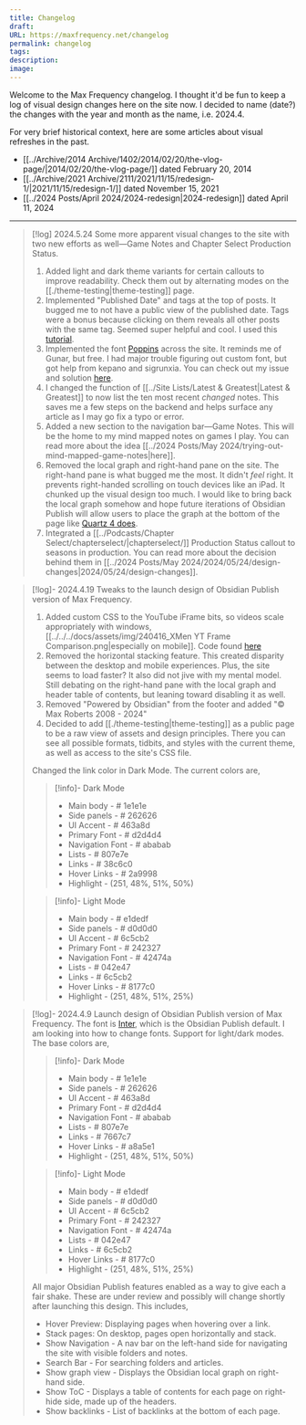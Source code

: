 ```yaml
---
title: Changelog
draft: 
URL: https://maxfrequency.net/changelog
permalink: changelog
tags: 
description: 
image: 
---
```

Welcome to the Max Frequency changelog. I thought it'd be fun to keep a log of visual design changes here on the site now. I decided to name (date?) the changes with the year and month as the name, i.e. 2024.4.

For very brief historical context, here are some articles about visual refreshes in the past.

- [[../Archive/2014 Archive/1402/2014/02/20/the-vlog-page/|2014/02/20/the-vlog-page/]] dated February 20, 2014
- [[../Archive/2021 Archive/2111/2021/11/15/redesign-1/|2021/11/15/redesign-1/]] dated November 15, 2021
- [[../2024 Posts/April 2024/2024-redesign|2024-redesign]] dated April 11, 2024

---
> [!log] 2024.5.24
> Some more apparent visual changes to the site with two new efforts as well—Game Notes and Chapter Select Production Status.
> 1. Added light and dark theme variants for certain callouts to improve readability. Check them out by alternating modes on the [[./theme-testing|theme-testing]] page.
> 2. Implemented "Published Date" and tags at the top of posts. It bugged me to not have a public view of the published date. Tags were a bonus because clicking on them reveals all other posts with the same tag. Seemed super helpful and cool. I used this [tutorial](https://minerva.mamansoft.net/📗Obsidian逆引きレシピ/📗Obsidian+Publishのサイトにプロパティ(メタデータ)を表示したい).
> 3. Implemented the font [Poppins](https://fonts.google.com/specimen/Poppins) across the site. It reminds me of Gunar, but free. I had major trouble figuring out custom font, but got help from kepano and sigrunxia. You can check out my issue and solution [here](https://forum.obsidian.md/t/custom-font-not-loading-in-navigation-sidebar-and-safari-is-loading-in-chrome-firefox/81823).
> 4. I changed the function of [[../Site Lists/Latest & Greatest|Latest & Greatest]] to now list the ten most recent *changed* notes. This saves me a few steps on the backend and helps surface any article as I may go fix a typo or error. 
> 5. Added a new section to the navigation bar—Game Notes. This will be the home to my mind mapped notes on games I play. You can read more about the idea [[../2024 Posts/May 2024/trying-out-mind-mapped-game-notes|here]].
> 6. Removed the local graph and right-hand pane on the site. The right-hand pane is what bugged me the most. It didn't *feel* right. It prevents right-handed scrolling on touch devices like an iPad. It chunked up the visual design too much. I would like to bring back the local graph somehow and hope future iterations of Obsidian Publish will allow users to place the graph at the bottom of the page like [Quartz 4 does](https://quartz.jzhao.xyz).
> 7. Integrated a [[../Podcasts/Chapter Select/chapterselect/|chapterselect/]] Production Status callout to seasons in production. You can read more about the decision behind them in [[../2024 Posts/May 2024/2024/05/24/design-changes|2024/05/24/design-changes]].

> [!log]- 2024.4.19
> Tweaks to the launch design of Obsidian Publish version of Max Frequency. 
> 1. Added custom CSS to the YouTube iFrame bits, so videos scale appropriately with windows, [[../../../docs/assets/img/240416_XMen YT Frame Comparison.png|especially on mobile]]. Code found [here](https://www.reddit.com/r/ObsidianMD/comments/oumqda/responsive_youtube_embed_video_in_obsidian/)
> 2. Removed the horizontal stacking feature. This created disparity between the desktop and mobile experiences. Plus, the site seems to load faster? It also did not jive with my mental model. Still debating on the right-hand pane with the local graph and header table of contents, but leaning toward disabling it as well.
> 3. Removed "Powered by Obsidian" from the footer and added "© Max Roberts 2008 - 2024"
> 4. Decided to add [[./theme-testing|theme-testing]] as a public page to be a raw view of assets and design principles. There you can see all possible formats, tidbits, and styles with the current theme, as well as access to the site's CSS file.
> 
> Changed the link color in Dark Mode. The current colors are,
> > [!info]- Dark Mode
> > - Main body - # 1e1e1e
> > - Side panels - # 262626
> > - UI Accent - # 463a8d
> > - Primary Font - # d2d4d4
> > - Navigation Font - # ababab
> > - Lists - # 807e7e
> > - Links - # 38c6c0
> > - Hover Links - # 2a9998
> > - Highlight - (251, 48%, 51%, 50%)
>
> > [!info]- Light Mode
> > - Main body - # e1dedf
> > - Side panels - # d0d0d0
> > - UI Accent - # 6c5cb2
> > - Primary Font - # 242327
> > - Navigation Font - # 42474a
> > - Lists - # 042e47
> > - Links - # 6c5cb2
> > - Hover Links - # 8177c0
> > - Highlight - (251, 48%, 51%, 25%)

> [!log]- 2024.4.9
> Launch design of Obsidian Publish version of Max Frequency. The font is [Inter](https://fonts.google.com/specimen/Inter), which is the Obsidian Publish default. I am looking into how to change fonts. Support for light/dark modes. The base colors are,
> > [!info]- Dark Mode
> > - Main body - # 1e1e1e
> > - Side panels - # 262626
> > - UI Accent - # 463a8d
> > - Primary Font - # d2d4d4
> > - Navigation Font - # ababab
> > - Lists - # 807e7e
> > - Links - # 7667c7
> > - Hover Links - # a8a5e1
> > - Highlight - (251, 48%, 51%, 50%)
>
> > [!info]- Light Mode
> > - Main body - # e1dedf
> > - Side panels - # d0d0d0
> > - UI Accent - # 6c5cb2
> > - Primary Font - # 242327
> > - Navigation Font - # 42474a
> > - Lists - # 042e47
> > - Links - # 6c5cb2
> > - Hover Links - # 8177c0
> > - Highlight - (251, 48%, 51%, 25%)
> 
> All major Obsidian Publish features enabled as a way to give each a fair shake. These are under review and possibly will change shortly after launching this design. This includes,
> - Hover Preview: Displaying pages when hovering over a link.
> - Stack pages: On desktop, pages open horizontally and stack.
> - Show Navigation - A nav bar on the left-hand side for navigating the site with visible folders and notes.
> - Search Bar - For searching folders and articles.
> - Show graph view - Displays the Obsidian local graph on right-hand side.
> - Show ToC - Displays a table of contents for each page on right-hide side, made up of the headers.
> - Show backlinks - List of backlinks at the bottom of each page.
